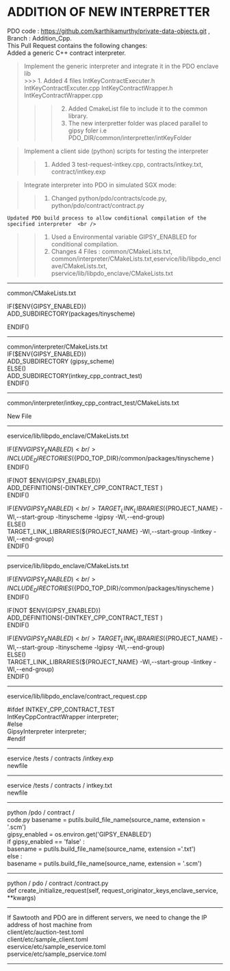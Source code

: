  # ADDITION OF NEW INTERPRETTER

PDO code : https://github.com/karthikamurthy/private-data-objects.git , Branch : Addition_Cpp.<br />
This Pull Request contains the following changes:<br />
Added a generic C++ contract interpreter. <br />
>	Implement the generic interpreter and integrate it in the PDO enclave lib <br /> >>>	1. Added 4 files IntKeyContractExecuter.h IntKeyContractExcuter.cpp IntKeyContractWrapper.h IntKeyContractWrapper.cpp<br />
>>>	2. Added CmakeList file to include it to the common library.<br />
>>>	3. The new interpretter folder was placed parallel to gipsy foler i.e PDO_DIR/common/interpretter/intKeyFolder<br />
	
>	Implement a client side (python) scripts for testing the interpreter<br />
>>	1. Added 3 test-request-intkey.cpp, contracts/intkey.txt, contract/intkey.exp<br />

>	Integrate interpreter into PDO in simulated SGX mode: <br />
>>	1. Changed python/pdo/contracts/code.py, python/pdo/contract/contract.py<br />

	Updated PDO build process to allow conditional compilation of the specified interpreter  <br />

>>	1. Used a Environmental variable GIPSY_ENABLED for conditional compilation.<br />
>>	2. Changes 4 Files : common/CMakeLists.txt, common/interpreter/CMakeLists.txt,eservice/lib/libpdo_enclave/CMakeLists.txt,
	pservice/lib/libpdo_enclave/CMakeLists.txt<br />

*****************************************************************************************************************
common/CMakeLists.txt <br />

IF($ENV{GIPSY_ENABLED})  <br />
ADD_SUBDIRECTORY(packages/tinyscheme)  <br />

ENDIF() <br />

*******************************************************************************************************************
common/interpreter/CMakeLists.txt <br />
IF($ENV{GIPSY_ENABLED})<br />
ADD_SUBDIRECTORY (gipsy_scheme) <br />
ELSE()<br />
ADD_SUBDIRECTORY(intkey_cpp_contract_test)<br />
ENDIF()<br />

*******************************************************************************************************************
common/interpreter/intkey_cpp_contract_test/CMakeLists.txt<br />

New File<br />

*******************************************************************************************************************
eservice/lib/libpdo_enclave/CMakeLists.txt<br />

IF($ENV{GIPSY_ENABLED})<br />
INCLUDE_DIRECTORIES(${PDO_TOP_DIR}/common/packages/tinyscheme )<br />
ENDIF()<br />

IF(NOT $ENV{GIPSY_ENABLED})<br />
ADD_DEFINITIONS(-DINTKEY_CPP_CONTRACT_TEST )<br />
ENDIF()<br />

IF($ENV{GIPSY_ENABLED})<br />
TARGET_LINK_LIBRARIES(${PROJECT_NAME} -Wl,--start-group -ltinyscheme -lgipsy -Wl,--end-group)<br />
ELSE()<br />
TARGET_LINK_LIBRARIES(${PROJECT_NAME} -Wl,--start-group  -lintkey  -Wl,--end-group)<br />
ENDIF()<br />

*******************************************************************************************************************
pservice/lib/libpdo_enclave/CMakeLists.txt<br />

IF($ENV{GIPSY_ENABLED})<br />
INCLUDE_DIRECTORIES(${PDO_TOP_DIR}/common/packages/tinyscheme )<br />
ENDIF()<br />

IF(NOT $ENV{GIPSY_ENABLED})<br />
ADD_DEFINITIONS(-DINTKEY_CPP_CONTRACT_TEST )<br />
ENDIF()<br />

IF($ENV{GIPSY_ENABLED})<br />
TARGET_LINK_LIBRARIES(${PROJECT_NAME} -Wl,--start-group -ltinyscheme -lgipsy -Wl,--end-group)<br />
ELSE()<br />
TARGET_LINK_LIBRARIES(${PROJECT_NAME} -Wl,--start-group  -lintkey  -Wl,--end-group)<br />
ENDIF()<br />

********************************************************************************************************************
eservice/lib/libpdo_enclave/contract_request.cpp<br />

#ifdef INTKEY_CPP_CONTRACT_TEST<br />
    IntKeyCppContractWrapper interpreter;<br />
#else<br />
    GipsyInterpreter interpreter;<br />
#endif<br />

**********************************************************************************************************************

eservice /tests / contracts /intkey.exp <br />
newfile <br />
***********************************************************************************************************************

eservice /tests / contracts / intkey.txt <br />
newfile <br />
***********************************************************************************************************************

python /pdo / contract /<br />
code.py basename = putils.build_file_name(source_name, extension = '.scm')<br />
gipsy_enabled = os.environ.get('GIPSY_ENABLED') <br />
if gipsy_enabled == 'false' : <br />
	basename = putils.build_file_name(source_name, extension ='.txt') <br />
else : <br />
	basename = putils.build_file_name(source_name, extension = '.scm') <br />
************************************************************************************************************************

python / pdo / contract /contract.py <br />
def create_initialize_request(self, request_originator_keys,enclave_service, **kwargs)<br />
************************************************************************************************************************

If Sawtooth and PDO are in different servers, we need to change the IP address of host machine from<br />
        client/etc/auction-test.toml<br />
        client/etc/sample_client.toml<br />
        eservice/etc/sample_eservice.toml<br />
        pservice/etc/sample_pservice.toml<br />

*************************************************************************************************************************
          

